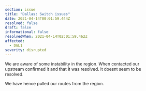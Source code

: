 ```yaml
---
section: issue
title: "Dallas: Switch issues"
date: 2021-04-14T00:01:59.444Z
resolved: false
draft: false
informational: false
resolvedWhen: 2021-04-14T02:01:59.462Z
affected:
  - DAL1
severity: disrupted
---
```

We are aware of some instability in the region. When contacted our upstream confirmed it and that it was resolved. It doesnt seem to be resolved.

We have hence pulled our routes from the region.